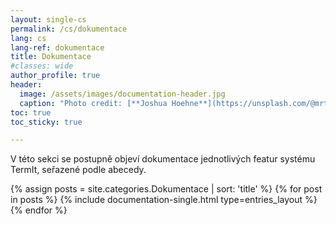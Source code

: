 ```yaml
---
layout: single-cs
permalink: /cs/dokumentace
lang: cs
lang-ref: dokumentace
title: Dokumentace
#classes: wide
author_profile: true
header:
  image: /assets/images/documentation-header.jpg
  caption: "Photo credit: [**Joshua Hoehne**](https://unsplash.com/@mrthetrain?utm_source=unsplash&utm_medium=referral&utm_content=creditCopyText) on [**Unsplash**](http://unsplash.com/)"
toc: true
toc_sticky: true

---
```

<!-- # Dokumentace -->

V této sekci se postupně objeví dokumentace jednotlivých featur systému TermIt, seřazené podle abecedy.
<!-- filter only posts with category 'Documentation' and sort alphabeticaly by title-->

{% assign posts = site.categories.Dokumentace | sort: 'title' %}
{% for post in posts %}
    {% include documentation-single.html type=entries_layout %}
{% endfor %}
